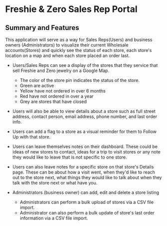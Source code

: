 # Freshie & Zero Sales Rep Portal

## Summary and Features
This application will serve as a way for Sales Reps(Users) and business owners (Administrators) to visualize their current Wholesale accounts(Stores) and quickly see the status of each store, each store's location on a map and when each store placed an order last. 

* Users/Sales Reps can see a display of the stores that they service that sell Freshie and Zero jewelry on a Google Map. 
  - The color of the store pin indicates the status of the store. 
  - Green are active
  - Yellow have not ordered in over 6 months
  - Red have not ordered in over a year
  - Grey are stores that have closed


* Users will also be able to view details about a store such as full street address, contact person, email address, phone number, and last order info.

* Users can add a flag to a store as a visual reminder for them to Follow Up with that store.

* Users can leave themselves notes on their dashboard. These could be ideas of new stores to contact, ideas for a trip to visit stores or any note they would like to leave that is not specific to one store. 

* Users can also leave notes for a specific store on that store's Details page. These can be about how a visit went, when they'd like to reach out to the store next, what things they would like to talk about when they talk with the store next or what have you.  

* Administrators (business owner) can add, edit and delete a store listing
  - Administrators can perform a bulk upload of stores via a CSV file import.
  - Administrator can also perform a bulk update of store's last order information via a CSV file import. 
